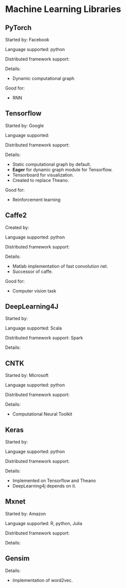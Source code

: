 # Machine Learning Libraries

## PyTorch

Started by: Facebook

Language supported: python

Distributed framework support:

Details:
 * Dynamic computational graph

Good for:
 * RNN


## Tensorflow

Started by: Google

Language supported:

Distributed framework support:

Details:
 * Static computational graph by default.
 * **Eager** for dynamic graph module for Tensorflow.
 * Tensorboard for visualization.
 * Created to replace Theano.

Good for:
 * Reinforcement learning


## Caffe2

Created by:

Language supported: python

Distributed framework support:

Details:
 * Matlab implementation of fast convolution net.
 * Successor of caffe.

Good for:
 * Computer vision task


## DeepLearning4J

Started by:

Language supported: Scala

Distributed framework support: Spark

Details:


## CNTK

Started by: Microsoft

Language supported: python

Distributed framework support:

Details:
 * Computational Neural Toolkit


## Keras

Started by:

Language supported: python

Distributed framework support:

Details:
 * Implemented on Tensorflow and Theano
 * DeepLearning4j depends on it.


## Mxnet

Started by: Amazon

Language supported: R, python, Julia

Distributed framework support:

Details:


## Gensim

Details:
 * Implementation of word2vec.